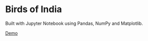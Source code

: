 # Birds of India
<p>Built with Jupyter Notebook using Pandas, NumPy and Matplotlib.</p>
<a href="http://divyeshpuk.github.io/birds-of-india/" target="_blank">Demo</a>